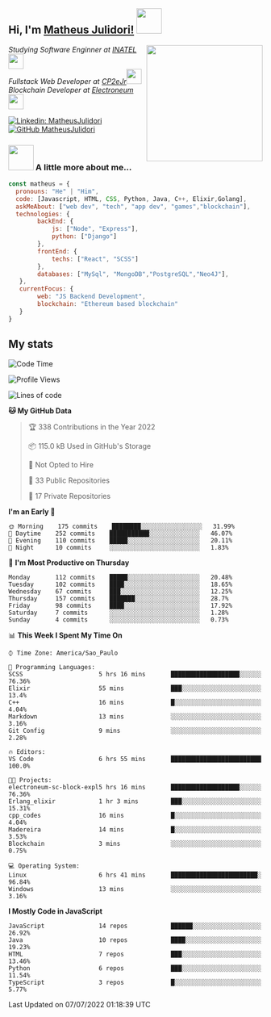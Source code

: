<h2> Hi, I'm <a href="https://matheusjulidori.github.io" target="_blank">Matheus Julidori!</a> <img src="https://media.giphy.com/media/12oufCB0MyZ1Go/giphy.gif" width="50"></h2>
<img align='right' src="https://media.giphy.com/media/3oKIPnAiaMCws8nOsE/giphy.gif" width="230" height="auto">
<p><em>Studying Software Enginner at <a href="http://www.inatel.br" target="_blank">INATEL</a><img src="https://media.giphy.com/media/fYSnHlufseco8Fh93Z/giphy.gif" width="30"></br>
  Fullstack Web Developer at <a href="http://www.cp2ejr.com.br" target="_blank">CP2eJr</a><img src="https://media.giphy.com/media/WUlplcMpOCEmTGBtBW/giphy.gif" width="30"></br>
  Blockchain Developer at <a href="https://www.electroneum.com" target="_blank">Electroneum</a><img src="https://media.giphy.com/media/WUlplcMpOCEmTGBtBW/giphy.gif" width="30"> 
</em></p>

[![Linkedin: MatheusJulidori](https://img.shields.io/badge/-MatheusJulidori-blue?style=flat-square&logo=Linkedin&logoColor=white&link=https://www.linkedin.com/in/MatheusJulidori/)](https://www.linkedin.com/in/MatheusJulidori/)
[![GitHub MatheusJulidori](https://img.shields.io/github/followers/matheusjulidori?label=follow&style=social)](https://github.com/MatheusJulidori)


### <img src="https://media.giphy.com/media/VgCDAzcKvsR6OM0uWg/giphy.gif" width="50"> A little more about me...  

```javascript
const matheus = {
  pronouns: "He" | "Him",
  code: [Javascript, HTML, CSS, Python, Java, C++, Elixir,Golang],
  askMeAbout: ["web dev", "tech", "app dev", "games","blockchain"],
  technologies: {
        backEnd: {
            js: ["Node", "Express"],
            python: ["Django"]
        },
        frontEnd: {
            techs: ["React", "SCSS"]
        },
        databases: ["MySql", "MongoDB","PostgreSQL","Neo4J"],
   },
   currentFocus: {
        web: "JS Backend Development",
        blockchain: "Ethereum based blockchain"
   }
}
```
<h2>My stats</h2>

<!--START_SECTION:waka-->
![Code Time](http://img.shields.io/badge/Code%20Time-190%20hrs%2010%20mins-blue)

![Profile Views](http://img.shields.io/badge/Profile%20Views-3-blue)

![Lines of code](https://img.shields.io/badge/From%20Hello%20World%20I%27ve%20Written-612%20Thousand%20lines%20of%20code-blue)

**🐱 My GitHub Data** 

> 🏆 338 Contributions in the Year 2022
 > 
> 📦 115.0 kB Used in GitHub's Storage 
 > 
> 🚫 Not Opted to Hire
 > 
> 📜 33 Public Repositories 
 > 
> 🔑 17 Private Repositories  
 > 
**I'm an Early 🐤** 

```text
🌞 Morning    175 commits    ████████░░░░░░░░░░░░░░░░░   31.99% 
🌆 Daytime    252 commits    ███████████░░░░░░░░░░░░░░   46.07% 
🌃 Evening    110 commits    █████░░░░░░░░░░░░░░░░░░░░   20.11% 
🌙 Night      10 commits     ░░░░░░░░░░░░░░░░░░░░░░░░░   1.83%

```
📅 **I'm Most Productive on Thursday** 

```text
Monday       112 commits    █████░░░░░░░░░░░░░░░░░░░░   20.48% 
Tuesday      102 commits    ████░░░░░░░░░░░░░░░░░░░░░   18.65% 
Wednesday    67 commits     ███░░░░░░░░░░░░░░░░░░░░░░   12.25% 
Thursday     157 commits    ███████░░░░░░░░░░░░░░░░░░   28.7% 
Friday       98 commits     ████░░░░░░░░░░░░░░░░░░░░░   17.92% 
Saturday     7 commits      ░░░░░░░░░░░░░░░░░░░░░░░░░   1.28% 
Sunday       4 commits      ░░░░░░░░░░░░░░░░░░░░░░░░░   0.73%

```


📊 **This Week I Spent My Time On** 

```text
⌚︎ Time Zone: America/Sao_Paulo

💬 Programming Languages: 
SCSS                     5 hrs 16 mins       ███████████████████░░░░░░   76.36% 
Elixir                   55 mins             ███░░░░░░░░░░░░░░░░░░░░░░   13.4% 
C++                      16 mins             █░░░░░░░░░░░░░░░░░░░░░░░░   4.04% 
Markdown                 13 mins             ░░░░░░░░░░░░░░░░░░░░░░░░░   3.16% 
Git Config               9 mins              ░░░░░░░░░░░░░░░░░░░░░░░░░   2.28%

🔥 Editors: 
VS Code                  6 hrs 55 mins       █████████████████████████   100.0%

🐱‍💻 Projects: 
electroneum-sc-block-expl5 hrs 16 mins       ███████████████████░░░░░░   76.36% 
Erlang_elixir            1 hr 3 mins         ███░░░░░░░░░░░░░░░░░░░░░░   15.31% 
cpp_codes                16 mins             █░░░░░░░░░░░░░░░░░░░░░░░░   4.04% 
Madereira                14 mins             █░░░░░░░░░░░░░░░░░░░░░░░░   3.53% 
Blockchain               3 mins              ░░░░░░░░░░░░░░░░░░░░░░░░░   0.75%

💻 Operating System: 
Linux                    6 hrs 41 mins       ████████████████████████░   96.84% 
Windows                  13 mins             ░░░░░░░░░░░░░░░░░░░░░░░░░   3.16%

```

**I Mostly Code in JavaScript** 

```text
JavaScript               14 repos            ██████░░░░░░░░░░░░░░░░░░░   26.92% 
Java                     10 repos            ████░░░░░░░░░░░░░░░░░░░░░   19.23% 
HTML                     7 repos             ███░░░░░░░░░░░░░░░░░░░░░░   13.46% 
Python                   6 repos             ███░░░░░░░░░░░░░░░░░░░░░░   11.54% 
TypeScript               3 repos             █░░░░░░░░░░░░░░░░░░░░░░░░   5.77%

```



 Last Updated on 07/07/2022 01:18:39 UTC
<!--END_SECTION:waka-->

